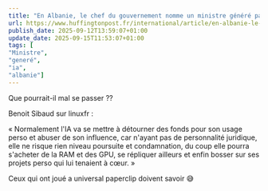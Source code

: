 ```yaml
---
title: "En Albanie, le chef du gouvernement nomme un ministre généré par l’IA, une première"
url: https://www.huffingtonpost.fr/international/article/en-albanie-le-chef-du-gouvernement-nomme-un-ministre-genere-par-l-ia-une-premiere_254715.html
publish_date: 2025-09-12T13:59:07+01:00
update_date: 2025-09-15T11:53:07+01:00
tags: [
"Ministre",
"generé",
"ia",
"albanie"]
---
```


Que pourrait-il mal se passer ??

Benoit Sibaud sur linuxfr : 

« Normalement l'IA va se mettre à détourner des fonds pour son usage perso et abuser de son influence, car n'ayant pas de personnalité juridique, elle ne risque rien niveau poursuite et condamnation, du coup elle pourra s'acheter de la RAM et des GPU, se répliquer ailleurs et enfin bosser sur ses projets perso qui lui tenaient à cœur. »

Ceux qui ont joué a universal paperclip doivent savoir 😅 
